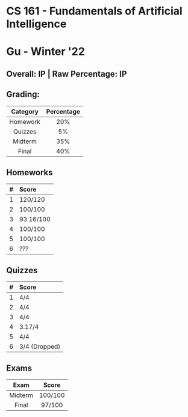 # CS 161 - Fundamentals of Artificial Intelligence

# Gu - Winter '22

## Overall: IP | Raw Percentage: IP

## Grading:

| Category | Percentage |
| :------: | :--------: |
| Homework |    20%     |
| Quizzes  |     5%     |
| Midterm  |    35%     |
|  Final   |    40%     |

## Homeworks

|  #   | Score     |
| :--: | :-------- |
|  1   | 120/120   |
|  2   | 100/100   |
|  3   | 93.16/100 |
|  4   | 100/100   |
|  5   | 100/100   |
|  6   | ???       |

## Quizzes

|  #   | Score         |
| :--: | :------------ |
|  1   | 4/4           |
|  2   | 4/4           |
|  3   | 4/4           |
|  4   | 3.17/4        |
|  5   | 4/4           |
|  6   | 3/4 (Dropped) |

## Exams

|  Exam   |  Score  |
| :-----: | :-----: |
| Midterm | 100/100 |
|  Final  | 97/100  |

